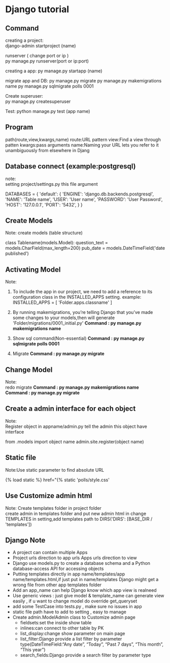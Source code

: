 # Django tutorial

Command
---------------  
creating a project:  
django-admin startproject (name)  

runserver ( change port or ip )  
py manage.py runserver(port or ip:port)  

creating a app:
py manage.py startapp (name)

migrate app and DB:
py manage.py migrate
py manage.py makemigrations name
py manage.py sqlmigrate polls 0001

Create superuser:  
py manage.py createsuperuser

Test:
python manage.py test (app name)

Program  
---------------
path(route,view,kwargs,name)
    route:URL pattern
    view:Find a view through patten
    kwargs:pass arguments 
    name:Naming your URL lets you refer to it unambiguously from elsewhere in Djang 

Database connect (example:postgresql)
---------------
note:  
setting project/settings.py this file argument 

DATABASES = {
    'default': {
        'ENGINE': 'django.db.backends.postgresql',
        'NAME': 'Table name',
        'USER': 'User name',
        'PASSWORD': 'User Password',
        'HOST': '127.0.0.1',
        'PORT': '5432',
    }
}

Create Models 
---------------
Note:
create models (table structure)

class Tablename(models.Model):
    question_text = models.CharField(max_length=200)
    pub_date = models.DateTimeField('date published')

Activating Model 
---------------
Note:  
1. To include the app in our project, we need to add a reference to its configuration class in the INSTALLED_APPS setting.
example:
INSTALLED_APPS = [
    'Folder.apps.classname'
]

2. By running makemigrations, you’re telling Django that you’ve made some changes to your models,then will generate 'Folder/migrations/0001_initial.py'
**Command : py manage.py makemigrations name**  

3. Show sql command(Non-essential)
**Command : py manage.py sqlmigrate polls 0001**  

4. Migrate 
**Command : py manage.py migrate**  

Change Model 
---------------
Note:  
redo migrate
**Command : py manage.py makemigrations name**  
**Command : py manage.py migrate**  

Create a admin interface for each object
---------------
Note:  
Register object in appname/admin.py
tell the admin this object have interface

from .models import object name
admin.site.register(object name)

Static file
---------------
Note:Use static parameter to find absolute URL

{% load static %}
href="{% static 'polls/style.css'

Use Customize admin html
---------------
Note:
Create templates folder in project folder  
create admin in templates folder and put new admin html in
change TEMPLATES in setting,add templates path to DIRS('DIRS': [BASE_DIR / 'templates'])


Django Note
---------------  
+ A project can contain multiple Apps  
+ Project urls direction to app urls Apps urls direction to view  
+ Django use models.py to create a database schema and a Python database-access API for accessing objects
+ Putting templates directly in app name/templates/app name/templates.html,if just put in name/templates Django might get a wrong file from other app templates folder
+ Add an app_name can help Django know which app view is realneed
+ Use generic views : just give model & template_name can generate view easily , if u want to change model do override get_queryset
+ add some TestCase into tests.py , make sure no issues in app
+ static file path have to add to setting , easy to manage
+ Create admin.ModelAdmin class to Customize admin page
  + fieldsets:set the inside show table
  + inlines:can connect to other table by PK
  + list_display:change show parameter on main page 
  + list_filter:Django provide a list filter by parameter type(DateTimeField:“Any date”, “Today”, “Past 7 days”, “This month”, “This year”)
  + search_fields:Django provide a search filter by parameter type
